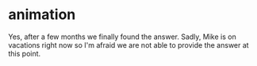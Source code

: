 # animation

Yes, after a few months we finally found the answer. Sadly, Mike is on vacations right now so I'm afraid we are not able to provide the answer at this point.



